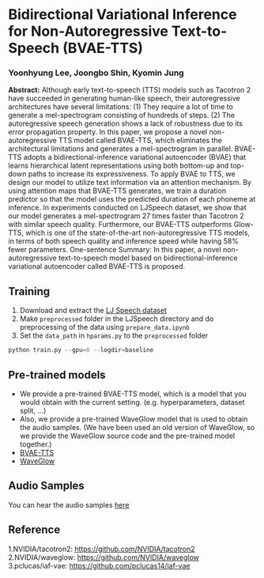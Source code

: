 # Bidirectional Variational Inference for Non-Autoregressive Text-to-Speech (BVAE-TTS)  
### Yoonhyung Lee, Joongbo Shin, Kyomin Jung  
**Abstract:** Although early text-to-speech (TTS) models such as Tacotron 2 have succeeded in generating human-like speech, their autoregressive architectures have several limitations: (1) They require a lot of time to generate a mel-spectrogram consisting of hundreds of steps. (2) The autoregressive speech generation shows a lack of robustness due to its error propagation property. In this paper, we propose a novel non-autoregressive TTS model called BVAE-TTS, which eliminates the architectural limitations and generates a mel-spectrogram in parallel. BVAE-TTS adopts a bidirectional-inference variational autoencoder (BVAE) that learns hierarchical latent representations using both bottom-up and top-down paths to increase its expressiveness. To apply BVAE to TTS, we design our model to utilize text information via an attention mechanism. By using attention maps that BVAE-TTS generates, we train a duration predictor so that the model uses the predicted duration of each phoneme at inference. In experiments conducted on LJSpeech dataset, we show that our model generates a mel-spectrogram 27 times faster than Tacotron 2 with similar speech quality. Furthermore, our BVAE-TTS outperforms Glow-TTS, which is one of the state-of-the-art non-autoregressive TTS models, in terms of both speech quality and inference speed while having 58% fewer parameters.
One-sentence Summary: In this paper, a novel non-autoregressive text-to-speech model based on bidirectional-inference variational autoencoder called BVAE-TTS is proposed.


## Training  
1. Download and extract the [LJ Speech dataset](https://keithito.com/LJ-Speech-Dataset/)  
2. Make `preprocessed` folder in the LJSpeech directory and do preprocessing of the data using `prepare_data.ipynb`  
3. Set the `data_path` in `hparams.py` to the `preprocessed` folder  
```python
python train.py --gpu=0 --logdir=baseline  
```  


## Pre-trained models  
- We provide a pre-trained BVAE-TTS model, which is a model that you would obtain with the current setting. (e.g. hyperparameters, dataset split, ...)  
- Also, we provide a pre-trained WaveGlow model that is used to obtain the audio samples. (We have been used an old version of WaveGlow, so we provide the WaveGlow source code and the pre-trained model together.)
- [BVAE-TTS](http://milabfile.snu.ac.kr:16000/bvae-tts/bvae_tts_300k.pt)  
- [WaveGlow](http://milabfile.snu.ac.kr:16000/bvae-tts/waveglow_256channels.pt)  


## Audio Samples  
You can hear the audio samples [here](https://leeyoonhyung.github.io/Transformer-TTS/)  


## Reference
1.NVIDIA/tacotron2: https://github.com/NVIDIA/tacotron2  
2.NVIDIA/waveglow: https://github.com/NVIDIA/waveglow  
3.pclucas/iaf-vae: https://github.com/pclucas14/iaf-vae
